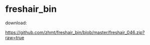 # freshair_bin

download:

https://github.com/zhmt/freshair_bin/blob/master/freshair_046.zip?raw=true
